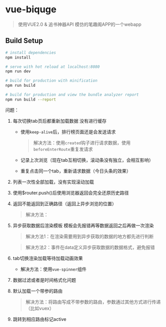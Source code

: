 # vue-biquge

> 使用VUE2.0 & 追书神器API 模仿的笔趣阁APP的一个webapp

## Build Setup

``` bash
# install dependencies
npm install

# serve with hot reload at localhost:8080
npm run dev

# build for production with minification
npm run build

# build for production and view the bundle analyzer report
npm run build --report

```

问题：

1. 每次切换tab页后都重新加载数据 没有进行缓存
    - 使用`keep-alive`后，排行榜页面还是会发送请求

        > 解决方法：使用`created`钩子进行请求数据，使用`beforeEnterRoute`重复发请求
    - 记录上次浏览（现在tab互相切换，滚动条没有独立，会相互影响）
    - 重复点击同一个tab，重新请求数据（今日头条的效果）
3. 列表一次性全部加载，没有实现滚动加载
4. 使用$router.push()后使用浏览器返回会完全还原历史路径
5. 返回不能返回到正确路径（返回上异步浏览的位置）
    > 解决方法：
6. 异步获取数据后渲染模板 模板会先报错再等数据返回之后再做一次渲染
    > 解决方法1：在渲染需要用到异步获取的数据的地方都先进行判断

    > 解决方法2：事件在data定义异步获取数据的数据格式，避免报错
6. tab切换渲染加载等待加载动画效果
    - 解决方法：使用`vue-spinner`组件
7. 数据过滤或者是时间格式化问题
8. 默认加载一个带参的路由
    > 解决方法：将路由写成不带参数的路由，参数通过其他方式进行传递（比如vuex）
9. 跳转到相应路由标记active

